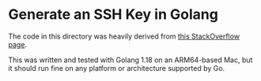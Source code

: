 # Generate an SSH Key in Golang

The code in this directory was heavily derived from [this StackOverflow page](https://stackoverflow.com/questions/21151714/go-generate-an-ssh-public-key).

This was written and tested with Golang 1.18 on an ARM64-based Mac, but it should run fine on any platform or architecture supported by Go.
